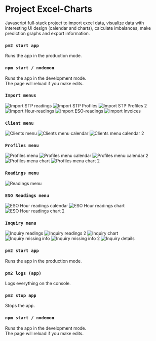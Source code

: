 # Project Excel-Charts
Javascript full-stack project to import excel data, visualize data with interesting UI design (calendar and charts), calculate imbalances, make prediction graphs and export information.

### `pm2 start app`
Runs the app in the production mode.<br />

### `npm start / nodemon`
Runs the app in the development mode.<br />
The page will reload if you make edits.<br />

### `Import menus`
![Import STP readings](./project-images/new/import-stp-readings.png)
![Import STP Profiles](./project-images/new/import-stp-profiles.png)
![Import STP Profiles 2](./project-images/new/import-stp-profiles-2.png)
![Import Hour-readings](./project-images/new/import-hour-readings.png)
![Import ESO-readings](./project-images/new/import-eso-readings.png)
![Import Invoices](./project-images/new/import-invoices.png)

### `Client menu`
![Clients menu](./project-images/new/clients-menu.png)
![Clients menu calendar](./project-images/new/clients-menu-hour-readings-calendar.png)
![Clients menu calendar 2](./project-images/new/clients-menu-hour-readings-calendar-2.png)

### `Profiles menu`
![Profiles menu](./project-images/new/profiles-menu.png)
![Profiles menu calendar](./project-images/new/profiles-details-calendar.png)
![Profiles menu calendar 2](./project-images/new/profiles-details-calendar-2.png)
![Profiles menu chart](./project-images/new/profiles-details-chart-1.png)
![Profiles menu chart 2](./project-images/new/profiles-details-chart-2.png)

### `Readings menu`
![Readings menu](./project-images/readings-menu.png)

### `ESO Readings menu`
![ESO Hour readings calendar](./project-images/new/eso-hour-reading-calendar.png)
![ESO Hour readings chart](./project-images/new/eso-hour-reading-chart-1.png)
![ESO Hour readings chart 2](./project-images/new/eso-hour-reading-chart-2.png)

### `Inquiry menu`
![Inquiry readings](./project-images/new/inquiry-readings-calendar.png)
![Inquiry readings 2](./project-images/new/inquiry-readings-calendar-details.png)
![Inquiry chart](./project-images/new/inquiry-readings-chart.png)
![Inquiry missing info](./project-images/new/inquiry-missing-info-2.png)
![Inquiry missing info 2](./project-images/new/inquiry-missing-info-2.png)
![Inquiry details](./project-images/new/inquiry-missing-info-details.png)
### `pm2 start app`
Runs the app in the production mode.<br />

### `pm2 logs (app)`
Logs everything on the console.<br />

### `pm2 stop app`
Stops the app.<br />

### `npm start / nodemon`
Runs the app in the development mode.<br />
The page will reload if you make edits.<br />

